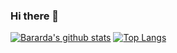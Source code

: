 ### Hi there 👋


[![Bararda's github stats](https://github-readme-stats.vercel.app/api?username=Bararda&show_icons=true&title_color=fff&icon_color=79ff97&text_color=9f9f9f&bg_color=151515)](https://github.com/ShanaMaid/)
[![Top Langs](https://github-readme-stats.vercel.app/api/top-langs/?username=Bararda&show_icons=true&title_color=fff&icon_color=79ff97&text_color=9f9f9f&bg_color=151515&hide=Jupyter+Notebook)](https://github.com/anuraghazra/github-readme-stats)


<!--
**Bararda/Bararda** is a ✨ _special_ ✨ repository because its `README.md` (this file) appears on your GitHub profile.

Here are some ideas to get you started:

- 🔭 I’m currently working on ...
- 🌱 I’m currently learning ...
- 👯 I’m looking to collaborate on ...
- 🤔 I’m looking for help with ...
- 💬 Ask me about ...
- 📫 How to reach me: ...
- 😄 Pronouns: ...
- ⚡ Fun fact: ...
-->
